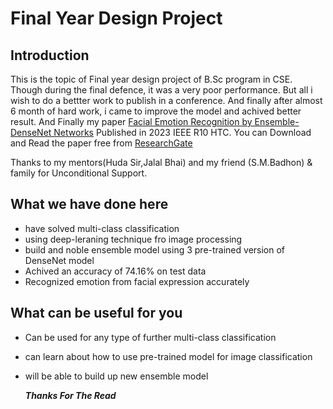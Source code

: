 # Final Year Design Project

## Introduction
This is the topic of Final year design project of B.Sc program in CSE. Though during the final defence, it was a very poor performance. 
But all i wish to do a  bettter work to publish in a conference. And finally after almost 6 month of hard work, i came to improve the model and achived better result.
And Finally my paper [Facial Emotion Recognition by Ensemble-DenseNet Networks](https://ieeexplore.ieee.org/document/10461880/authors#authors) Published in 
2023 IEEE R10 HTC. You can Download and Read the paper free from [ResearchGate](https://www.researchgate.net/publication/379106612_Facial_Emotion_Recognition_by_Ensemble-DenseNet_Networks) 

Thanks to my mentors(Huda Sir,Jalal Bhai) and my friend (S.M.Badhon)  & family for Unconditional Support.

## What we have done here
- have solved multi-class classification
- using  deep-leraning technique fro image processing
- build and noble ensemble model using 3 pre-trained version of DenseNet model
- Achived an accuracy of 74.16% on test data
- Recognized emotion from facial expression accurately

## What can be useful for you
- Can be used for any type of further multi-class classification
- can learn about how to use pre-trained model for image classification
- will be able to build up new ensemble model

  ***Thanks For The Read***
